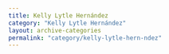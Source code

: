 ```yaml
---
title: Kelly Lytle Hernández
category: "Kelly Lytle Hernández"
layout: archive-categories
permalink: "category/kelly-lytle-hern-ndez"
---
```

